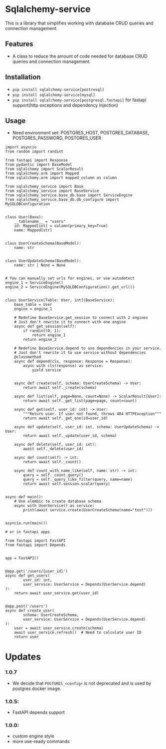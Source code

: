 # Sqlalchemy-service
This is a library that simplifies working with database CRUD queries and connection management.

## Features
- A class to reduce the amount of code needed for database CRUD queries and connection management.

## Installation
- `pip install sqlalchemy-service[postresql]`
- `pip install sqlalchemy-service[mysql]`
- `pip install sqlalchemy-service[postgresql,fastapi]` for fastapi support(http exceptions and dependency injection)

## Usage
- Need environment set: POSTGRES_HOST, POSTGRES_DATABASE, POSTGRES_PASSWORD, POSTGRES_USER

```python3
import asyncio
from random import randint

from fastapi import Response
from pydantic import BaseModel
from sqlalchemy import ScalarResult
from sqlalchemy.orm import Mapped
from sqlalchemy.orm import mapped_column as column

from sqlalchemy_service import Base
from sqlalchemy_service import BaseService
from sqlalchemy_service.base_db.base import ServiceEngine
from sqlalchemy_service.base_db.db_configure import MySQLDBConfiguration


class User(Base):
    __tablename__ = "users"
    id: Mapped[int] = column(primary_key=True)
    name: Mapped[str]


class UserCreateSchema(BaseModel):
    name: str


class UserUpdateSchema(BaseModel):
    name: str | None = None


# You can manually set urls for engines, or use autodetect
engine_1 = ServiceEngine()
engine_2 = ServiceEngine(MySQLDBConfiguration().get_url())


class UserService[Table: User, int](BaseService):
    base_table = User
    engine = engine_1

    # Redefine BaseService.get_session to connect with 2 engines
    # Just don't rewrite it to connect with one engine
    async def get_session(self):
        if randint(0, 1):
            return engine_1
        return engine_2

    # Redefine BaseService.depend to use dependencies in your service.
    # Just don't rewrite it to use service without dependencies
    @classmethod
    async def depend(cls, response: Response = Response):
        async with cls(response) as service:
            yield service


    async def create(self, schema: UserCreateSchema) -> User:
        return await self._create(schema)

    async def list(self, page=None, count=None) -> ScalarResult[User]:
        return await self._get_list(page=page, count=count)

    async def get(self, user_id: int) -> User:
        """Return user. If user not found, throws 404 HTTPException"""
        return await self._get_one(id=user_id)

    async def update(self, user_id: int, schema: UserUpdateSchema) -> User:
        return await self._update(user_id, schema)

    async def delete(self, user_id: int):
        await self._delete(user_id)

    async def count(self) -> int:
        return await self._count()

    async def count_with_name_like(self, name: str) -> int:
        query = self._count_query()
        query = self._query_like_filter(query, name=name)
        return await self.session.scalar(query)


async def main():
    # Use alembic to create database schema
    async with UserService() as service:
        print(await service.create(UserCreateSchema(name="test")))


asyncio.run(main())

# or in fastapi apps

from fastapi import FastAPI
from fastapi import Depends


app = FastAPI()


@app.get('/users/{user_id}')
async def get_users(
        user_id: int,
        user_service: UserService = Depends(UserService.depend)
):
    return await user_service.get(user_id)


@app.post('/users')
async def create_user(
        schema: UserCreateSchema,
        user_service: UserService = Depends(UserService.depend)
):
    user = await user_service.create(schema)
    await user_service.refresh()  # Need to calculate user ID
    return user

```

# Updates
### 1.0.7
- We decide that 
`POSTGRES_<config>` is not deprecated and 
is used by postgres docker image.
### 1.0.5:
- FastAPI depends support
 
### 1.0.0:
- custom engine style
- more use-ready commands